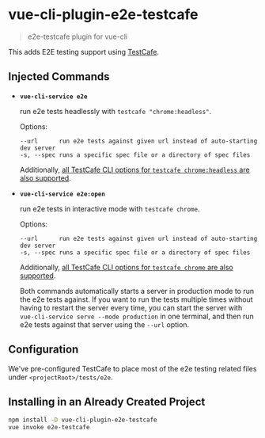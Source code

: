 # vue-cli-plugin-e2e-testcafe

> e2e-testcafe plugin for vue-cli

This adds E2E testing support using [TestCafe](https://testcafe.devexpress.com/).

## Injected Commands

- **`vue-cli-service e2e`**

  run e2e tests headlessly with `testcafe "chrome:headless"`.

  Options:

  ```
  --url      run e2e tests against given url instead of auto-starting dev server
  -s, --spec runs a specific spec file or a directory of spec files
  ```

  Additionally, [all TestCafe CLI options for `testcafe chrome:headless` are also supported](https://devexpress.github.io/testcafe/documentation/using-testcafe/command-line-interface.html).

- **`vue-cli-service e2e:open`**

  run e2e tests in interactive mode with `testcafe chrome`.

  Options:

  ```
  --url      run e2e tests against given url instead of auto-starting dev server
  -s, --spec runs a specific spec file or a directory of spec files
  ```

  Additionally, [all TestCafe CLI options for `testcafe chrome` are also supported](https://devexpress.github.io/testcafe/documentation/using-testcafe/command-line-interface.html).

  Both commands automatically starts a server in production mode to run the e2e tests against. If you want to run the tests multiple times without having to restart the server every time, you can start the server with `vue-cli-service serve --mode production` in one terminal, and then run e2e tests against that server using the `--url` option.

## Configuration

We've pre-configured TestCafe to place most of the e2e testing related files under `<projectRoot>/tests/e2e`.

## Installing in an Already Created Project

``` sh
npm install -D vue-cli-plugin-e2e-testcafe
vue invoke e2e-testcafe
```
